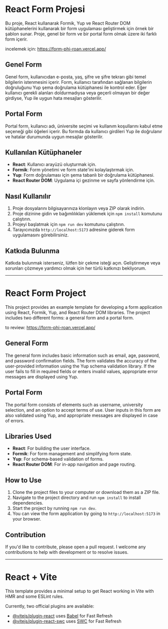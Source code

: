# React Form Projesi

Bu proje, React kullanarak Formik, Yup ve React Router DOM kütüphanelerini kullanarak bir form uygulaması geliştirmek için örnek bir şablon sunar. Proje, genel bir form ve bir portal form olmak üzere iki farklı form içerir.

incelemek için: https://form-phi-roan.vercel.app/

## Genel Form

Genel form, kullanıcıdan e-posta, yaş, şifre ve şifre tekrarı gibi temel bilgilerin istenmesini içerir. Form, kullanıcı tarafından sağlanan bilgilerin doğruluğunu Yup şema doğrulama kütüphanesi ile kontrol eder. Eğer kullanıcı gerekli alanları doldurmadıysa veya geçerli olmayan bir değer girdiyse, Yup ile uygun hata mesajları gösterilir.

## Portal Form

Portal form, kullanıcı adı, üniversite seçimi ve kullanım koşullarını kabul etme seçeneği gibi öğeleri içerir. Bu formda da kullanıcı girdileri Yup ile doğrulanır ve hatalar durumunda uygun mesajlar gösterilir.

## Kullanılan Kütüphaneler

- **React**: Kullanıcı arayüzü oluşturmak için.
- **Formik**: Form yönetimi ve form state'ini kolaylaştırmak için.
- **Yup**: Form doğrulaması için şema tabanlı bir doğrulama kütüphanesi.
- **React Router DOM**: Uygulama içi gezinme ve sayfa yönlendirme için.

## Nasıl Kullanılır

1. Proje dosyalarını bilgisayarınıza klonlayın veya ZIP olarak indirin.
2. Proje dizinine gidin ve bağımlılıkları yüklemek için `npm install` komutunu çalıştırın.
3. Projeyi başlatmak için `npm run dev` komutunu çalıştırın.
4. Tarayıcınızda `http://localhost:5173` adresine giderek form uygulamasını görebilirsiniz.

## Katkıda Bulunma

Katkıda bulunmak isterseniz, lütfen bir çekme isteği açın. Geliştirmeye veya sorunları çözmeye yardımcı olmak için her türlü katkınızı bekliyorum.
_________________________

# React Form Project

This project provides an example template for developing a form application using React, Formik, Yup, and React Router DOM libraries. The project includes two different forms: a general form and a portal form.

to review: https://form-phi-roan.vercel.app/

## General Form

The general form includes basic information such as email, age, password, and password confirmation fields. The form validates the accuracy of the user-provided information using the Yup schema validation library. If the user fails to fill in required fields or enters invalid values, appropriate error messages are displayed using Yup.

## Portal Form

The portal form consists of elements such as username, university selection, and an option to accept terms of use. User inputs in this form are also validated using Yup, and appropriate messages are displayed in case of errors.

## Libraries Used

- **React**: For building the user interface.
- **Formik**: For form management and simplifying form state.
- **Yup**: For schema-based validation of forms.
- **React Router DOM**: For in-app navigation and page routing.

## How to Use

1. Clone the project files to your computer or download them as a ZIP file.
2. Navigate to the project directory and run `npm install` to install dependencies.
3. Start the project by running `npm run dev`.
4. You can view the form application by going to `http://localhost:5173` in your browser.

## Contribution

If you'd like to contribute, please open a pull request. I welcome any contributions to help with development or to resolve issues.

_________________________
# React + Vite

This template provides a minimal setup to get React working in Vite with HMR and some ESLint rules.

Currently, two official plugins are available:

- [@vitejs/plugin-react](https://github.com/vitejs/vite-plugin-react/blob/main/packages/plugin-react/README.md) uses [Babel](https://babeljs.io/) for Fast Refresh
- [@vitejs/plugin-react-swc](https://github.com/vitejs/vite-plugin-react-swc) uses [SWC](https://swc.rs/) for Fast Refresh
